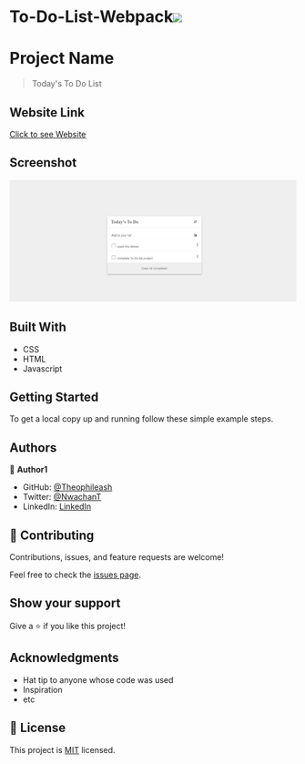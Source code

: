 # To-Do-List-Webpack![](https://img.shields.io/badge/Microverse-blueviolet)

# Project Name

> Today's To Do List

## Website Link

[Click to see Website](https://theophileaseh.github.io/To-Do-List-Webpack/)

## Screenshot

![Screenshot](./img/screenshot.png)



## Built With

- CSS
- HTML
- Javascript



## Getting Started


To get a local copy up and running follow these simple example steps.


## Authors

👤 **Author1**

- GitHub: [@Theophileash](https://github.com/Theophileaseh)
- Twitter: [@NwachanT](https://twitter.com/NwachanT)
- LinkedIn: [LinkedIn](https://linkedin.com/in/nwachan-theophile)



## 🤝 Contributing

Contributions, issues, and feature requests are welcome!

Feel free to check the [issues page](../../issues/).

## Show your support

Give a ⭐️ if you like this project!

## Acknowledgments

- Hat tip to anyone whose code was used
- Inspiration
- etc

## 📝 License

This project is [MIT](./MIT.md) licensed.
